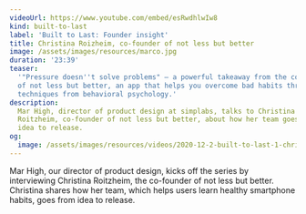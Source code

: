 ```yaml
---
videoUrl: https://www.youtube.com/embed/esRwdhlwIw8
kind: built-to-last
label: 'Built to Last: Founder insight'
title: Christina Roizheim, co-founder of not less but better
image: /assets/images/resources/marco.jpg
duration: '23:39'
teaser:
  '"Pressure doesn''t solve problems" – a powerful takeaway from the co-founder
  of not less but better, an app that helps you overcome bad habits through
  techniques from behavioral psychology.'
description:
  Mar High, director of product design at simplabs, talks to Christina
  Roitzheim, co-founder of not less but better, about how her team goes from
  idea to release.
og:
  image: /assets/images/resources/videos/2020-12-2-built-to-last-1-christina-roizheim/og-image.png
---
```


Mar High, our director of product design, kicks off the series by interviewing
Christina Roitzheim, the co-founder of not less but better. Christina shares how
her team, which helps users learn healthy smartphone habits, goes from idea to
release.
